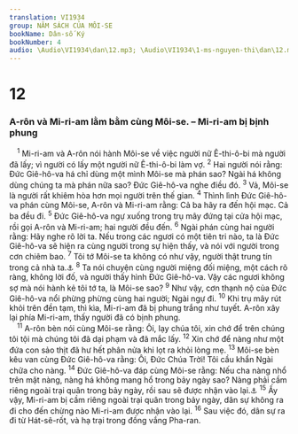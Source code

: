 ```yaml
---
translation: VI1934
group: NĂM SÁCH CỦA MÔI-SE
bookName: Dân-số Ký 
bookNumber: 4
audio: \Audio\VI1934\dan\12.mp3; \Audio\VI1934\1-ms-nguyen-thi\dan\12.mp3
---
```


<div class="title"><h1>12</h1><h3>A-rôn và Mi-ri-am lằm bằm cùng Môi-se. – Mi-ri-am bị bịnh phung</h3></div>
<span class="verse dan_12_1"> <sup>1</sup> Mi-ri-am và A-rôn nói hành Môi-se về việc người nữ Ê-thi-ô-bi mà người đã lấy; vì người có lấy một người nữ Ê-thi-ô-bi làm vợ. </span>
<span class="verse dan_12_2"><sup>2</sup> Hai người nói rằng: Đức Giê-hô-va há chỉ dùng một mình Môi-se mà phán sao? Ngài há không dùng chúng ta mà phán nữa sao? Đức Giê-hô-va nghe điều đó. </span>
<span class="verse dan_12_3"><sup>3</sup> Vả, Môi-se là người rất khiêm hòa hơn mọi người trên thế gian. </span>
<span class="verse dan_12_4"><sup>4</sup> Thình lình Đức Giê-hô-va phán cùng Môi-se, A-rôn và Mi-ri-am rằng: Cả ba hãy ra đến hội mạc. Cả ba đều đi. </span>
<span class="verse dan_12_5"><sup>5</sup> Đức Giê-hô-va ngự xuống trong trụ mây đứng tại cửa hội mạc, rồi gọi A-rôn và Mi-ri-am; hai người đều đến. </span>
<span class="verse dan_12_6"><sup>6</sup> Ngài phán cùng hai người rằng: Hãy nghe rõ lời ta. Nếu trong các ngươi có một tiên tri nào, ta là Đức Giê-hô-va sẽ hiện ra cùng người trong sự hiện thấy, và nói với người trong cơn chiêm bao. </span>
<span class="verse dan_12_7"><sup>7</sup> Tôi tớ Môi-se ta không có như vậy, người thật trung tín trong cả nhà ta.<a data-toggle="tooltip" data-placement="bottom" title="He 3:2">⚓</a></span>
<span class="verse dan_12_8"><sup>8</sup> Ta nói chuyện cùng người miệng đối miệng, một cách rõ ràng, không lời đố, và người thấy hình Đức Giê-hô-va. Vậy các ngươi không sợ mà nói hành kẻ tôi tớ ta, là Môi-se sao? </span>
<span class="verse dan_12_9"><sup>9</sup> Như vậy, cơn thạnh nộ của Đức Giê-hô-va nổi phừng phừng cùng hai người; Ngài ngự đi. </span>
<span class="verse dan_12_10"><sup>10</sup> Khi trụ mây rút khỏi trên đền tạm, thì kìa, Mi-ri-am đã bị phung trắng như tuyết. A-rôn xây lại phía Mi-ri-am, thấy người đã có bịnh phung. <br/></span>
<span class="verse dan_12_11"> <sup>11</sup> A-rôn bèn nói cùng Môi-se rằng: Ôi, lạy chúa tôi, xin chớ để trên chúng tôi tội mà chúng tôi đã dại phạm và đã mắc lấy. </span>
<span class="verse dan_12_12"><sup>12</sup> Xin chớ để nàng như một đứa con sảo thịt đã hư hết phân nửa khi lọt ra khỏi lòng mẹ. </span>
<span class="verse dan_12_13"><sup>13</sup> Môi-se bèn kêu van cùng Đức Giê-hô-va rằng: Ôi, Đức Chúa Trời! Tôi cầu khẩn Ngài chữa cho nàng. </span>
<span class="verse dan_12_14"><sup>14</sup> Đức Giê-hô-va đáp cùng Môi-se rằng: Nếu cha nàng nhổ trên mặt nàng, nàng há không mang hổ trong bảy ngày sao? Nàng phải cầm riêng ngoài trại quân trong bảy ngày, rồi sau sẽ được nhận vào lại.<a data-toggle="tooltip" data-placement="bottom" title="Dan 5:2-3">⚓</a></span>
<span class="verse dan_12_15"><sup>15</sup> Ấy vậy, Mi-ri-am bị cầm riêng ngoài trại quân trong bảy ngày, dân sự không ra đi cho đến chừng nào Mi-ri-am được nhận vào lại. </span>
<span class="verse dan_12_16"><sup>16</sup> Sau việc đó, dân sự ra đi từ Hát-sê-rốt, và hạ trại trong đồng vắng Pha-ran. <br/></span>
